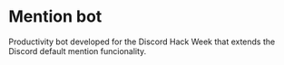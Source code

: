 # Mention bot

Productivity bot developed for the Discord Hack Week that extends the Discord default mention funcionality.
